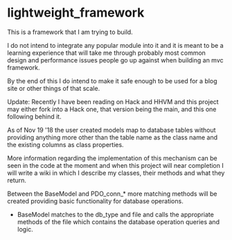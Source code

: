 # lightweight_framework

This is a framework that I am trying to build.

I do not intend to integrate any popular module into it
and it is meant to be a learning experience that will
take me through probably most common design and performance issues
people go up against when building an mvc framework.

By the end of this I do intend to make it safe enough
to be used for a blog site or other things of that scale.

 Update: Recently I have been reading on Hack and HHVM and this project may either fork into a Hack one, that version being the main, and this one following behind it.

 As of Nov 19 '18 the user created models map to database tables without providing anything more other than the table name as the class name and the existing columns as class properties.

 More information regarding the implementation of this mechanism can be seen in the code at the moment and when this project will near completion I will write a wiki in which I describe my classes, their methods and what they return.

 Between the BaseModel and PDO_conn_* more matching methods will be created providing basic functionality for database operations.
  - BaseModel matches to the db_type and file and calls the appropriate methods of the file which contains the database operation queries and logic. 

